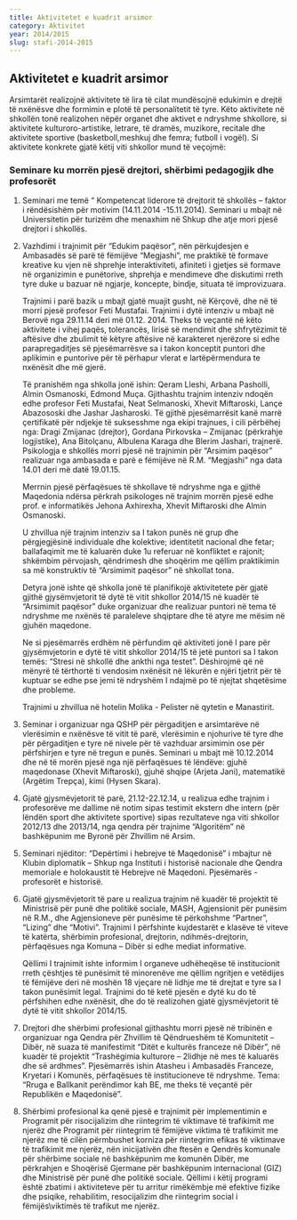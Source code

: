 ```yaml
---
title: Aktivitetet e kuadrit arsimor
category: Aktivitet
year: 2014/2015
slug: stafi-2014-2015
---
```


## Aktivitetet e kuadrit arsimor

Arsimtarët realizojnë aktivitete të lira të cilat mundësojnë edukimin e drejtë
të nxënësve dhe formimin e plotë të personalitetit të tyre. Këto aktivitete në
shkollën tonë realizohen nëpër organet dhe aktivet e ndryshme shkollore, si
aktivitete kulturoro-artistike, letrare, të dramës, muzikore, recitale dhe aktivitete
sportive (basketboll,meshkuj dhe femra; futboll i vogël). Si aktivitete konkrete gjatë këtij
viti shkollor mund të veçojmë:

### Seminare ku morrën pjesë drejtori, shërbimi pedagogjik dhe profesorët

1. Seminari me temë “ Kompetencat liderore të drejtorit të shkollës – faktor i
   rëndësishëm për motivim (14.11.2014 -15.11.2014). Seminari u mbajt në Universitetin
   për turizëm dhe menaxhim në Shkup dhe atje mori pjesë drejtori i shkollës.
1. Vazhdimi i trajnimit për “Edukim paqësor”, nën përkujdesjen e Ambasadës së
   parë të fëmijëve “Megjashi”, me praktikë të formave kreative ku vjen në shprehje
   interaktiviteti, afiniteti i gjetjes së formave në organizimin e punëtorive, shprehja e
   mendimeve dhe diskutimi rreth tyre duke u bazuar në ngjarje, koncepte, bindje, situata
   të improvizuara.

   Trajnimi i parë bazik u mbajt gjatë muajit gusht, në Kërçovë, dhe në të morri
   pjesë profesor Feti Mustafai. Trajnimi i dytë intenziv u mbajt në Berovë nga 29.11.14 deri më 01.12. 2014. Theks të veçantë në këto aktivitete i vihej paqës, tolerancës, lirisë
   së mendimit dhe shfrytëzimit të aftësive dhe zbulimit të këtyre aftësive në karakteret
   njerëzore si edhe parapregaditjes së pjesëmarrësve sa i takon konceptit puntori dhe
   aplikimin e puntorive për të përhapur vlerat e lartëpërmendura te nxënësit dhe më gjerë.

   Të pranishëm nga shkolla jonë ishin: Qeram Lleshi, Arbana Pasholli, Almin
   Osmanoski, Edmond Muça. Gjithashtu trajnim intenziv ndoqën edhe profesor Feti
   Mustafai, Neat Selmanoski, Xhevit Miftaroski, Lançe Abazososki dhe Jashar
   Jasharoski. Të gjithë pjesëmarrësit kanë marrë çertifikatë për ndjekje të suksesshme
   nga ekipi trajnues, i cili përbëhej nga: Dragi Zmijanac (drejtor), Gordana Pirkovska –
   Zmijanac (përkrahje logjistike), Ana Bitolçanu, Albulena Karaga dhe Blerim Jashari,
   trajnerë. Psikologja e shkollës morri pjesë në trajnimin për “Arsimim paqësor” realizuar
   nga ambasada e parë e fëmijëve në R.M. “Megjashi” nga data 14.01 deri më datë
   19.01.15.

   Merrnin pjesë përfaqësues të shkollave të ndryshme nga e gjithë Maqedonia
   ndërsa përkrah psikologes në trajnim morrën pjesë edhe prof. e informatikës Jehona
   Axhirexha, Xhevit Miftaroski dhe Almin Osmanoski.

   U zhvillua një trajnim intenziv sa I takon punës në grup dhe përgjegjësinë
   individuale dhe kolektive; identitetit nacional dhe fetar; ballafaqimit me të kaluarën duke
   1u referuar në konfliktet e rajonit; shkëmbim përvojash, qëndrimesh dhe shoqërim me
   qëllim praktikimin sa më konstruktiv të “Arsimimit paqësor” në shkollat tona.

   Detyra jonë ishte që shkolla jonë të planifikojë aktivitetete për gjatë gjithë
   gjysëmvjetorit të dytë të vitit shkollor 2014/15 në kuadër të “Arsimimit paqësor” duke
   organizuar dhe realizuar puntori në tema të ndryshme me nxënës të paraleleve
   shqiptare dhe të atyre me mësim në gjuhën maqedone.

   Ne si pjesëmarrës erdhëm në përfundim që aktiviteti jonë I pare për
   gjysëmvjetorin e dytë të vitit shkollor 2014/15 të jetë puntori sa I takon temës: “Stresi në
   shkollë dhe ankthi nga testet”. Dëshirojmë që në mënyrë të tërthortë ti vendosim
   nxënësit në lëkurën e njëri tjetrit për të kuptuar se edhe pse jemi të ndryshëm I ndajmë po të njejtat shqetësime dhe probleme.

   Trajnimi u zhvillua në hotelin Molika - Pelister në qytetin e Manastirit.

1. Seminar i organizuar nga QSHP për përgaditjen e arsimtarëve në vlerësimin e
   nxënësve të vitit të parë, vlerësimin e njohurive të tyre dhe për përgaditjen e tyre në
   nivele për të vazhduar arsimimin ose për përfshirjen e tyre në tregun e punës. Seminari
   u mbajt më 10.12.2014 dhe në të morën pjesë nga një përfaqësues të lëndëve: gjuhë
   maqedonase (Xhevit Miftaroski), gjuhë shqipe (Arjeta Jani), matematikë (Argëtim
   Trepça), kimi (Hysen Skara).
1. Gjatë gjysmëvjetorit të parë, 21.12-22.12.14, u realizua edhe trajnim i
   profesorëve me dallime në notim sipas testimit ekstern dhe intern (për lëndën sport dhe
   aktivitete sportive) sipas rezultateve nga viti shkollor 2012/13 dhe 2013/14, nga qendra
   për trajnime “Algoritëm” në bashkëpunim me Byronë për Zhvillim në Arsim.
1. Seminari njëditor: “Depërtimi i hebrejve të Maqedonisë” i mbajtur në Klubin
   diplomatik – Shkup nga Instituti i historisë nacionale dhe Qendra memoriale e
   holokaustit të Hebrejve në Maqedoni. Pjesëmarës - profesorët e historisë.
1. Gjatë gjysmëvjetorit të pare u realizua trajnim në kuadër të projektit të Ministrisë
   për punë dhe politikë sociale, MASH, Agjensionit për punësim në R.M., dhe
   Agjensioneve për punësime të përkohshme “Partner”, “Lizing” dhe “Motivi”. Trajnimi I
   përfshinte kujdestarët e klasëve të viteve të katërta, shërbimin profesional, drejtorin,
   ndihmës-drejtorin, përfaqësues nga Komuna – Dibër si edhe mediat informative.

   Qëllimi I trajnimit ishte informim I organeve udhëheqëse të institucionit rreth
   çështjes të punësimit të minorenëve me qëllim ngritjen e vetëdijes të fëmijëve deri në
   moshën 18 vjeçare në lidhje me të drejtat e tyre sa I takon punësimit legal. Trajnimi do
   të ketë pjesën e dytë ku do të përfshihen edhe nxënësit, dhe do të realizohen gjatë
   gjysmëvjetorit të dytë të vitit shkollor 2014/15.

1. Drejtori dhe shërbimi profesional gjithashtu morri pjesë në tribinën e organizuar nga
   Qendra për Zhvillim të Qëndrueshëm të Komunitetit – Dibër, në suaza të manifestimit
   “Ditët e kulturës franceze në Dibër”, në kuadër të projektit “Trashëgimia kulturore –
   2lidhje në mes të kaluarës dhe së ardhmes”. Pjesëmarrës ishin Atasheu i Ambasadës
   Franceze, Kryetari i Komunës, përfaqësues të institucioneve të ndryshme. Tema:
   “Rruga e Ballkanit perëndimor kah BE, me theks të veçantë për Republikën e
   Maqedonisë”.
1. Shërbimi profesional ka qenë pjesë e trajnimit për implementimin e Programit për
   risocijalizim dhe riintegrim të viktimave të trafikimit me njerëz dhe Programit për
   riintegrim të fëmijëve viktima të trafikimit me njerëz me të cilën përmbushet korniza për
   riintegrim efikas të viktimave të trafikimit me njerëz, nën inicijativën dhe ftesën e
   Qendrës komunale për shërbime sociale në bashkëpunim me komunën Dibër, me
   përkrahjen e Shoqërisë Gjermane për bashkëpunim internacional (GIZ) dhe Ministrisë
   për punë dhe politikë sociale. Qëllimi i këtij programi është zbatimi i aktiviteteve për tu
   arritur rimëkëmbje më efektive fizike dhe psiqike, rehabilitim, resocijalizim dhe
   riintegrim social i fëmijës\viktimës të trafikut me njerëz.
